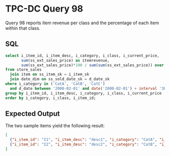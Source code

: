 # TPC-DC Query 98

Query 98 reports item revenue per class and the percentage of each item within that class.

## SQL
```sql
select i_item_id, i_item_desc, i_category, i_class, i_current_price,
       sum(ss_ext_sales_price) as itemrevenue,
       sum(ss_ext_sales_price)*100 / sum(sum(ss_ext_sales_price)) over (partition by i_class) as revenueratio
from store_sales
  join item on ss_item_sk = i_item_sk
  join date_dim on ss_sold_date_sk = d_date_sk
where i_category in ('CatA', 'CatB', 'CatC')
  and d_date between '2000-02-01' and date('2000-02-01') + interval '30' day
group by i_item_id, i_item_desc, i_category, i_class, i_current_price
order by i_category, i_class, i_item_id;
```

## Expected Output
The two sample items yield the following result:
```json
[
  {"i_item_id": "I1", "i_item_desc": "desc1", "i_category": "CatA", "i_class": "Class1", "i_current_price": 100.0, "itemrevenue": 50.0, "revenueratio": 33.333333333333336},
  {"i_item_id": "I2", "i_item_desc": "desc2", "i_category": "CatB", "i_class": "Class1", "i_current_price": 200.0, "itemrevenue": 100.0, "revenueratio": 66.66666666666667}
]
```
